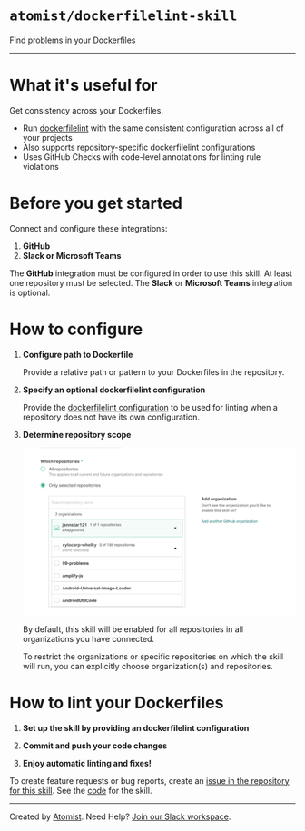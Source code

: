 # `atomist/dockerfilelint-skill`

<!---atomist-skill-description:start--->

Find problems in your Dockerfiles

<!---atomist-skill-description:end--->

---

<!---atomist-skill-readme:start--->

# What it's useful for

Get consistency across your Dockerfiles.

-   Run [dockerfilelint](https://github.com/replicatedhq/dockerfilelint)
    with the same consistent configuration across all of your projects
-   Also supports repository-specific dockerfilelint configurations
-   Uses GitHub Checks with code-level annotations for linting rule violations

# Before you get started

Connect and configure these integrations:

1. **GitHub**
1. **Slack or Microsoft Teams**

The **GitHub** integration must be configured in order to use this skill. At
least one repository must be selected. The **Slack** or **Microsoft Teams**
integration is optional.

# How to configure

1. **Configure path to Dockerfile**

    Provide a relative path or pattern to your Dockerfiles in the repository.

1. **Specify an optional dockerfilelint configuration**

    Provide the [dockerfilelint configuration](https://github.com/replicatedhq/dockerfilelint#configuring)
    to be used for linting when a repository does not have its own configuration.

1. **Determine repository scope**

    ![Repository filter](docs/images/repo-filter.png)

    By default, this skill will be enabled for all repositories in all
    organizations you have connected.

    To restrict the organizations or specific repositories on which the skill
    will run, you can explicitly choose organization(s) and repositories.

# How to lint your Dockerfiles

1. **Set up the skill by providing an dockerfilelint configuration**

1. **Commit and push your code changes**

1. **Enjoy automatic linting and fixes!**

To create feature requests or bug reports, create an [issue in the repository for this skill](https://github.com/atomist-skills/dockerfilelint-skill/issues).
See the [code](https://github.com/atomist-skills/dockerfilelint-skill) for the skill.

<!---atomist-skill-readme:end--->

---

Created by [Atomist][atomist].
Need Help? [Join our Slack workspace][slack].

[atomist]: https://atomist.com/ "Atomist - How Teams Deliver Software"
[slack]: https://join.atomist.com/ "Atomist Community Slack"
